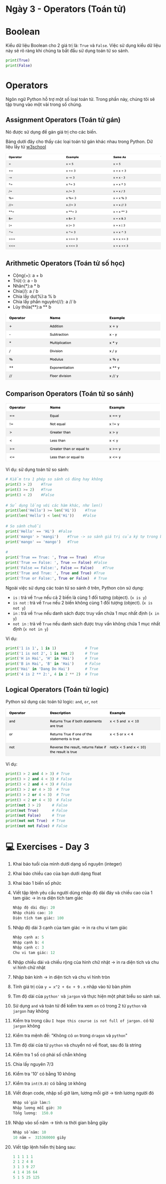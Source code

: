# Ngày 3 - Operators (Toán tử)

# Boolean
Kiểu dữ liệu Boolean cho 2 giá trị là: `True` và `False`. Việc sử dụng kiểu dữ liệu này sẽ rõ ràng khi chúng ta bắt đầu sử dụng toán tử so sánh.
```py
print(True)
print(False)
```

# Operators
Ngôn ngữ Python hỗ trợ một số loại toán tử. Trong phần này, chúng tôi sẽ tập trung vào một vài trong số chúng.

## Assignment Operators (Toán tử gán)
Nó được sử dụng để gán giá trị cho các biến. 

Bảng dưới đây cho thấy các loại toán tử gán khác nhau trong Python. Dữ liệu lấy từ [w3school](https://www.w3schools.com/python/python_operators.asp)

<img src="..\image\day03\Screenshot_1.png">

## Arithmetic Operators (Toán tử số học)
- Cộng(+): a + b
- Trừ(-): a - b
- Nhân(*):a * b
- Chia(/): a / b
- Chia lấy dư(%):a % b
- Chia lấy phần nguyên(//): a // b
- Lũy thừa(**):a ** b

<img src="..\image\day03\Screenshot_2.png">

## Comparison Operators (Toán tử so sánh)
<img src="..\image\day03\Screenshot_3.png">

Ví dụ: sử dụng toán tử so sánh:
```py
# Kiểm tra 1 phép so sánh có đúng hay không
print(3 > 2)    #True
print(3 >= 2)   #True
print(3 < 2)    #False

# Sử dụng lồng với các hàm khác, như len()
print(len('Hello') >= len('Hi'))    #True
print(len('Hello') < len('Hi'))    #False

# So sánh chuỗi
print('Hello' == 'Hi')  #False
print('mango' > 'mangi')    #True -> so sánh giá trị của ký tự trong bảng mã ASCSII
print('mango' == 'mango')   #True

# 
print('True == True: ', True == True)   #True
print('True == False: ', True == False) #False
print('False == False:', False == False)    #True
print('True and True: ', True and True) #True
print('True or False:', True or False)  # True
```

Ngoài việc sử dụng các toán tử so sánh ở trên, Python còn sử dụng:
- `is` : trả về `True` nếu cả 2 biến là cùng 1 đối tượng (object). (`x is y`)
- `is not` : trả về `True` nếu 2 biến không cùng 1 đối tượng (object). (`x is not y`)
- `in` : trả về `True` nếu danh sách được truy vấn chứa 1 mục nhất định (`x in y`) 
- `not in` : trả về `True` nếu danh sách được truy vấn không chứa 1 mục nhất định (`x not in y`) 

Ví dụ:
```py
print('1 is 1', 1 is 1)             # True
print('1 is not 2', 1 is not 2)     # True
print('H in Hai', 'H' in 'Hai')     # True
print('B in Hai', 'B' in 'Hai')     # False 
print('Hai' in 'Dang Do Hai')       # True 
print('4 is 2 ** 2:', 4 is 2 ** 2)  # True
```

## Logical Operators (Toán tử logic)
Python sử dụng các toán tử logic: `and`, `or`, `not`

<img src="..\image\day03\Screenshot_4.png">

Ví dụ:
```py
print(3 > 2 and 4 > 3) # True
print(3 > 2 and 4 < 3) # False
print(3 < 2 and 4 < 3) # False 
print(3 > 2 or 4 > 3)  # True
print(3 > 2 or 4 < 3)  # True
print(3 < 2 or 4 < 3)  # False
print(not 3 > 2)     # False
print(not True)      # False
print(not False)     # True
print(not not True)  # True
print(not not False) # False
```

# 💻 Exercises - Day 3
1. Khai báo tuổi của mình dưới dạng số nguyên (integer)
2. Khai báo chiều cao của bạn dưới dạng float
3. Khai báo 1 biến số phức
4. Viết tập lệnh yêu cầu người dùng nhập độ dài đáy và chiều cao của 1 tam giác -> in ra diện tích tam giác
    ```py
    Nhập độ dài đáy: 20
    Nhập chiều cao: 10
    Diện tích tam giác: 100
    ```
5. Nhập độ dài 3 cạnh của tam giác -> in ra chu vi tam giác
    ```py
    Nhập cạnh a: 5
    Nhập cạnh b: 4
    Nhập cạnh c: 3
    Chu vi tam giác: 12
    ```
6. Nhập chiều dài và chiều rộng của hình chữ nhật -> in ra diện tích và chu vi hình chữ nhật
7. Nhập bán kính -> in diện tích và chu vi hình tròn
11. Tính giá trị của `y = x^2 + 6x + 9` . `x` nhập vào từ bàn phím
12. Tìm độ dài của `python'` và `jargon` và thực hiện một phát biểu so sánh sai.
13. Sử dụng `and` và toán tử để kiểm tra xem `on` có trong 2 từ `python` và `jargon` hay không
14. Kiểm tra trong câu `I hope this course is not full of jargon.` có từ `jargon` không
15. Kiểm tra mệnh đề: "Không có `on` trong `dragon` và `python`"
16. Tìm độ dài của từ `python` và chuyển nó về float, sau đó là string
17. Kiểm tra 1 số có phải số chẵn không
18. Chia lấy nguyên 7/3
19. Kiểm tra '10' có bằng 10 không
20. Kiểm tra `int(9.8)` có bằng `10` không
21. Viết đoạn code, nhập số giờ làm, lương mỗi giờ -> tính lương người đó
    ```py
    Nhập số giờ làm:5
    Nhập lương mỗi giờ: 30
    Tổng lương:  150.0
    ```
22. Nhập vào số năm -> tính ra thời gian bằng giây
    ```py
    Nhập số năm: 10
    10 năm =  315360000 giây
    ```

23. Viết tập lệnh hiển thị bảng sau:
    ```py
    1 1 1 1 1
    2 1 2 4 8
    3 1 3 9 27
    4 1 4 16 64
    5 1 5 25 125
    ```